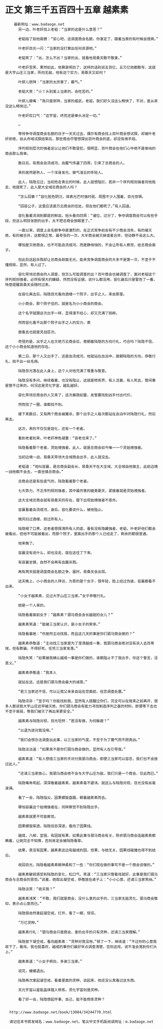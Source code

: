 # 正文 第三千五百四十五章 越素素
        最新网址：www.badaoge.net
          另一边，叶老奸找上老韬：“当家的这是什么意思？”
      
          老韬拍了拍他肩膀：“安心吧，这调度商会名额，你拿定了，跟着当家的有时候会很爽。”
      
          叶老奸目光一闪：“当家的没打算出任何资源吧。”
      
          老韬笑了：“出，怎么不出？当家的出，就看他易桑天敢不敢拿。”
      
          叶老奸苦笑，果然如此，他算是明白了，这样的话别说五百亿，五万亿他都敢写，这就是大宇山庄三当家，所向无敌，他有这个实力，易桑天又如何？
      
          叶妍儿崇拜：“当家的太厉害了，霸气。”
      
          老韬大笑：“小丫头别爱上当家的，会吃苦的。”
      
          叶妍儿瘪嘴：“我只是崇拜，当家的威武，老祖，我们好久没这么畅快了，不对，是从来没这么畅快过。”
      
          叶老奸叹口气：“这宇宙，终究还是拳头决定一切。”
      
          …
      
          等待争夺调度商会名额的日子一天天过去，偶尔有商会找上百叶商会想试探，却被叶老奸拒绝，自从舟域试探结束后，那些商会尽管想探出百叶商会的底，却没有用手段。
      
          序列规则层次的强者足以让他们不敢冒犯，很明显，百叶商会在他们心中绝不是单纯的商会那么简单。
      
          数日后，有商会血流成河，血腥气传遍了四周，引来了总商会的人。
      
          来的居然是熟人，一个浑身发光，傲气凌云的年轻人。
      
          此人，陆隐见过，当初抢走青云的时候，此人就想阻拦，若非一个序列规则强者将他拖走，他就死了，此人是大全域总商会的人吗？
      
          “怎么回事？”容化脸色阴沉，体表光芒时强时弱，周围不少人围着，目光惊惧。
      
          “回容公子，这里应该是万云商会的住处，现在他们都死了。”有人回道。
      
          容化看着流淌到脚底的鲜血，抬头看向四周：“诸位，过分了，争夺调度商会可以有些手段，但这么明目张胆的出手，太不把总商会放眼里了。”
      
          一直以来，调度上会名额争夺是激烈的，在正式竞争前会有不少商会消失，有的被灭绝，有的被合并，这都很正常，最夸张的一次，大半商会被灭掉或者合并，但动静不会这么大。
      
          哪怕是灭绝商会，也不可能血流成河，而是静悄悄的，不会让所有人察觉，给总商会面子。
      
          但此刻这起杀戮却让总商会颜面无光，能来竞争调度商会的大多不是第一次，不至于不懂规矩，显然，有人过了。
      
          容化带领总商会的人调查，但怎么可能调查的出？百叶商会也被调查了，面对老韬这个序列规则强者，必然有很大的嫌疑，然而没有证据，说什么都没用，容化最后只是警告了一番，特意提醒易桑天会随时过来。
      
          在容化离去后，陆隐目光看向酒楼一个院子，出手之人，来自那里。
      
          小小商会，那个院子住的，就是名为小小商会的商会。
      
          这个名字就跟这次出手一样，显得漫不经心，却又充满了挑衅。
      
          然而容化看不出那个院子出手之人的实力，表
      
          面看去也就是灵战层次。
      
          奇怪的是，出手之人在灭绝万云商会后，竟朝着陆隐的方向行礼，巧合吗？陆隐不信，这个小小商会知道他的存在。
      
          第二日，那个人又出手了，还是血流成河，他就站在血泊中，面朝陆隐的方向，恭敬行礼，挑不出一丝毛病。
      
          陆隐目光落在此人身上，这个人对他充满了尊重与敬意。
      
          陆隐没有多问，继续看着，也没有阻止，这就是修炼界，有人活着，有人死去，管闲事是管不过来的，何况这是灵化宇宙，越乱越好。
      
          容化带领总商会的人又来了，这次暴跳如雷，发誓要找到凶手付出代价。
      
          然而找了一圈，谁都找不到。
      
          接下来数日，又有两个商会被屠杀，那个出手之人每次都站在血泊中对陆隐行礼，然后离去。
      
          这次，来的不仅仅是容化，还有一个老者。
      
          看到老者到来，叶老奸神色凝重：“容老也来了。”
      
          陆隐看着那个老者，灵始境强者，此人，就是总商会如今唯一一个灵始境强者。
      
          当初边境一战，易桑天带领大全域商会出手，此人就没去。
      
          老韬道：“他叫容襄，是总商会副会长，易桑天不在大全域，大全域由他做主，此前边境一战他都不会去，一直坐镇总商会。”
      
          总商会还是有些底气的，陆隐看着那个老者。
      
          七大势力，不乏序列规则强者，其中最厉害的媲美桑天，紧接着就是灵始境强者。
      
          这大全域总商会就有易桑天的存在，麾下出现始境强者不意外。
      
          容襄看着血流成河，身后，容化要说什么，被他阻止。
      
          微风扫过酒楼，掠过所有人。
      
          陆隐喝了口茶，这老者想探清所有人的底，看有没有隐藏强者，老韬，叶老奸他们都会被看出，但他不可能被看出，而那个院子，里面出手的那个人已经走了，剩余的都很普通。
      
          他来晚了。
      
          容襄没有说什么，却也没走，就在这住了下来。
      
          有容襄坐镇，自然不会再有血腥杀戮。
      
          再有两天就是调度商会名额之争，届时，易桑天会出现。
      
          这天晚上，小小商会的人拜访，为首的是个女子，很年轻，脸上经过伪装，容襄都看不出来。
      
          “小女子越素素，见过大宇山庄三当家。”女子恭敬行礼。
      
          她是一个人来的。
      
          陆隐看着面前女子：“越素素？驷马商会会长越庭的女儿？”
      
          越素素笑道：“能被三当家认识，是小女子的荣幸。”
      
          陆隐看着她：“你居然主动找我，而且这几天的事是你们驷马商会做的？”
      
          越素素恭敬道：“主动找三当家是为了澄清越成一事，我驷马商会绝对没有派人去百草域，但有欺骗，不得好死，任凭三当家发落。”
      
          陆隐失笑：“如果被我确认越成一事是你们做的，谁都阻止不了我出手，你这个誓言，没意义。”
      
          越素素恭敬道：“我本人
      
          就站在这，这是我们驷马商会最大的诚意。”
      
          “若三当家还不信，可以让我父亲亲自站在您面前，任您调查处置。”
      
          陆隐诧异：“至于吗？你能找到我，显然有人提醒过你们，完全可以在我来之前离开，很多人都说我大宇山庄迟早被灭绝，你们驷马商会有能力寻找制造序列之基的材料，即便等下去也不至于衰弱，等我们被灭了再出来更安全。”
      
          越素素与陆隐对视，目光坦然：“若没有做，为何躲避？”
      
          “以退为进对我没用。”
      
          “我们会想办法调查出此事，以三当家的气度，不至于为了撒气而不顾真凶。”
      
          陆隐淡淡道：“如果真不是你们驷马商会做的，显然有人在引导我。”
      
          越素素道：“有人想借三当家的手对付我驷马商会，即便三当家可以容忍，我们也不会放过此人。”
      
          “还请三当家放心，我驷马商会绝不会与大宇山庄为敌，我们只是一个商会，仅此而已。”
      
          陆隐嘴角弯起，深深看着越素素，越素素毫不避讳，就这么与陆隐对视，目光没有丝毫波澜。
      
          看了一会，陆隐指尖，因果螺旋盘踞，朝着越素素而去。
      
          哪怕容襄这个始境强者在，同样察觉不到陆隐出手。
      
          越素素就更不可能察觉。
      
          因果螺旋穿透，陆隐双目深邃，看向了因果线。
      
          越成，八柳，宜摇，有因就有果，如果此事与驷马商会有关，除非驷马商会连越素素都瞒着，让她完全不知情，否则肯定会被陆隐看穿。
      
          结果，真没有因果，越素素这边有越成的因，但果，与她无关，因果线碰撞也得不到结论。
      
          收回目光，陆隐看越素素眼神柔和了一些：“你们现在做的事可不是一个商会该做的。”
      
          越素素敏锐感受到陆隐的变化，松口气，笑道：“三当家只管看戏就好，此事是我们驷马商会与总商会的恩怨。”说着，她取出凝空戒，恭敬放在桌子上：“小小心意，还请三当家笑纳。”
      
          陆隐淡笑：“收买我？”
      
          越素素浅笑：“不敢，我们就是商会，没什么拿的出手的，三当家无敌灵化，驷马商会敬仰，表示点心意而已。”
      
          陆隐很自然拿起凝空戒，打开，看了一眼，惊讶。
      
          “万亿灵种。”
      
          越素素行礼：“驷马商会只是商会，拿的出手的只有灵种，还请三当家理解。”
      
          陆隐放下凝空戒，看向越素素：“灵种对我没用。”顿了一下，继续道：“不过你的心意我收下了，看戏，我也挺喜欢，越成的事你们最好早点调查清楚，否则这戏，说不准会落到你们头上。”
      
          越素素道：“小女子明白，多谢三当家。”
      
          说完，缓缓退出。
      
          陆隐再次拿起凝空戒，看着里面的灵种，说起来，他还没认真看过这东西。
      
          天元宇宙以星能晶体踏入修炼，灵化宇宙则是灵种。
      
          看了好一会，陆隐想起件事，自己，能不能修炼灵种？
      
      
      http://www.badaoge.net/book/13084/34244770.html
      
      请记住本书首发域名：www.badaoge.net。笔尖中文手机版阅读网址：m.badaoge.net